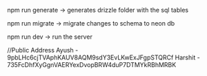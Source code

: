 npm run generate -> generates drizzle folder with the sql tables

npm run migrate -> migrate changes to schema to neon db

npm run dev -> run the server

//Public Address
Ayush - 9pbLHc6cjTVAphKAUV8AQM9sdY3EvLKwExJFgpSTQRCf
Harshit - 735FcDhfXyGgnVAERYexDvopBRW4duP7DTMYkRBhMRBK